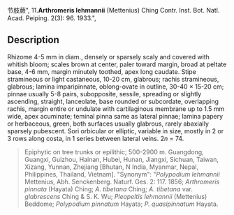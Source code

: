 节肢蕨",
11.**Arthromeris lehmannii** (Mettenius) Ching Contr. Inst. Bot. Natl. Acad. Peiping. 2(3): 96. 1933.",

## Description
Rhizome 4-5 mm in diam., densely or sparsely scaly and covered with whitish bloom; scales brown at center, paler toward margin, broad at peltate base, 4-6 mm, margin minutely toothed, apex long caudate. Stipe stramineous or light castaneous, 10-20 cm, glabrous; rachis stramineous, glabrous; lamina imparipinnate, oblong-ovate in outline, 30-40 × 15-20 cm; pinnae usually 5-8 pairs, subopposite, sessile, spreading or slightly ascending, straight, lanceolate, base rounded or subcordate, overlapping rachis, margin entire or undulate with cartilaginous membrane up to 1.5 mm wide, apex acuminate; teminal pinna same as lateral pinnae; lamina papery or herbaceous, green, both surfaces usually glabrous, rarely abaxially sparsely pubescent. Sori orbicular or elliptic, variable in size, mostly in 2 or 3 rows along costa, in 1 series between lateral veins. 2*n* = 74.

> Epiphytic on tree trunks or epilithic; 500-2900 m. Guangdong, Guangxi, Guizhou, Hainan, Hubei, Hunan, Jiangxi, Sichuan, Taiwan, Xizang, Yunnan, Zhejiang [Bhutan, N India, Myanmar, Nepal, Philippines, Thailand, Vietnam].
  "Synonym": "*Polypodium lehmannii* Mettenius, Abh. Senckenberg. Naturf. Ges. 2: 117. 1856; *Arthromeris pinnata* (Hayata) Ching; *A. tibetana* Ching; *A. tibetana* var. *glabrescens* Ching &amp; S. K. Wu; *Pleopeltis lehmannii* (Mettenius) Beddome; *Polypodium pinnatum* Hayata; *P. quasipinnatum* Hayata.
